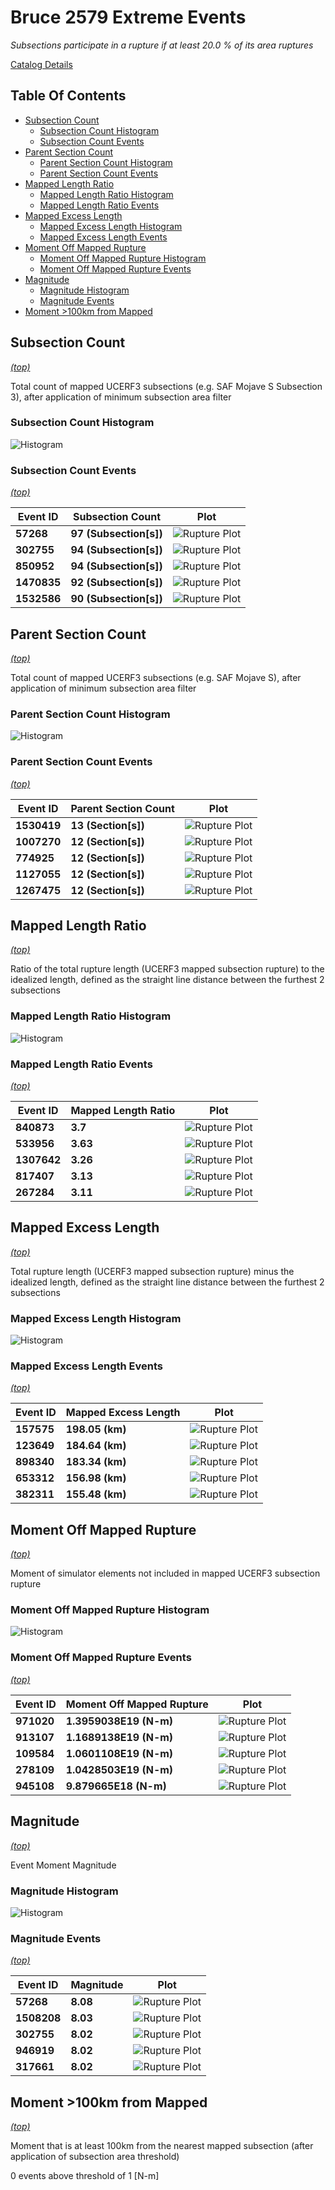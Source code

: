 # Bruce 2579 Extreme Events

*Subsections participate in a rupture if at least 20.0 % of its area ruptures*

[Catalog Details](../#bruce-2579)

## Table Of Contents
* [Subsection Count](#subsection-count)
  * [Subsection Count Histogram](#subsection-count-histogram)
  * [Subsection Count Events](#subsection-count-events)
* [Parent Section Count](#parent-section-count)
  * [Parent Section Count Histogram](#parent-section-count-histogram)
  * [Parent Section Count Events](#parent-section-count-events)
* [Mapped Length Ratio](#mapped-length-ratio)
  * [Mapped Length Ratio Histogram](#mapped-length-ratio-histogram)
  * [Mapped Length Ratio Events](#mapped-length-ratio-events)
* [Mapped Excess Length](#mapped-excess-length)
  * [Mapped Excess Length Histogram](#mapped-excess-length-histogram)
  * [Mapped Excess Length Events](#mapped-excess-length-events)
* [Moment Off Mapped Rupture](#moment-off-mapped-rupture)
  * [Moment Off Mapped Rupture Histogram](#moment-off-mapped-rupture-histogram)
  * [Moment Off Mapped Rupture Events](#moment-off-mapped-rupture-events)
* [Magnitude](#magnitude)
  * [Magnitude Histogram](#magnitude-histogram)
  * [Magnitude Events](#magnitude-events)
* [Moment >100km from Mapped](#moment-100km-from-mapped)
## Subsection Count
*[(top)](#table-of-contents)*


Total count of mapped UCERF3 subsections (e.g. SAF Mojave S Subsection 3), after application of minimum subsection area filter

### Subsection Count Histogram
![Histogram](resources/sub_sects_hist.png)
### Subsection Count Events
*[(top)](#table-of-contents)*

| Event ID | Subsection Count | Plot |
|-----|-----|-----|
| **57268** | **97 (Subsection[s])** | ![Rupture Plot](resources/event_57268.png) |
| **302755** | **94 (Subsection[s])** | ![Rupture Plot](resources/event_302755.png) |
| **850952** | **94 (Subsection[s])** | ![Rupture Plot](resources/event_850952.png) |
| **1470835** | **92 (Subsection[s])** | ![Rupture Plot](resources/event_1470835.png) |
| **1532586** | **90 (Subsection[s])** | ![Rupture Plot](resources/event_1532586.png) |

## Parent Section Count
*[(top)](#table-of-contents)*


Total count of mapped UCERF3 subsections (e.g. SAF Mojave S), after application of minimum subsection area filter

### Parent Section Count Histogram
![Histogram](resources/parent_sects_hist.png)
### Parent Section Count Events
*[(top)](#table-of-contents)*

| Event ID | Parent Section Count | Plot |
|-----|-----|-----|
| **1530419** | **13 (Section[s])** | ![Rupture Plot](resources/event_1530419.png) |
| **1007270** | **12 (Section[s])** | ![Rupture Plot](resources/event_1007270.png) |
| **774925** | **12 (Section[s])** | ![Rupture Plot](resources/event_774925.png) |
| **1127055** | **12 (Section[s])** | ![Rupture Plot](resources/event_1127055.png) |
| **1267475** | **12 (Section[s])** | ![Rupture Plot](resources/event_1267475.png) |

## Mapped Length Ratio
*[(top)](#table-of-contents)*


Ratio of the total rupture length (UCERF3 mapped subsection rupture) to the idealized length, defined as the straight line distance between the furthest 2 subsections

### Mapped Length Ratio Histogram
![Histogram](resources/mapped_len_ratio_hist.png)
### Mapped Length Ratio Events
*[(top)](#table-of-contents)*

| Event ID | Mapped Length Ratio | Plot |
|-----|-----|-----|
| **840873** | **3.7** | ![Rupture Plot](resources/event_840873.png) |
| **533956** | **3.63** | ![Rupture Plot](resources/event_533956.png) |
| **1307642** | **3.26** | ![Rupture Plot](resources/event_1307642.png) |
| **817407** | **3.13** | ![Rupture Plot](resources/event_817407.png) |
| **267284** | **3.11** | ![Rupture Plot](resources/event_267284.png) |

## Mapped Excess Length
*[(top)](#table-of-contents)*


Total rupture length (UCERF3 mapped subsection rupture) minus the idealized length, defined as the straight line distance between the furthest 2 subsections

### Mapped Excess Length Histogram
![Histogram](resources/mapped_len_excess_hist.png)
### Mapped Excess Length Events
*[(top)](#table-of-contents)*

| Event ID | Mapped Excess Length | Plot |
|-----|-----|-----|
| **157575** | **198.05 (km)** | ![Rupture Plot](resources/event_157575.png) |
| **123649** | **184.64 (km)** | ![Rupture Plot](resources/event_123649.png) |
| **898340** | **183.34 (km)** | ![Rupture Plot](resources/event_898340.png) |
| **653312** | **156.98 (km)** | ![Rupture Plot](resources/event_653312.png) |
| **382311** | **155.48 (km)** | ![Rupture Plot](resources/event_382311.png) |

## Moment Off Mapped Rupture
*[(top)](#table-of-contents)*


Moment of simulator elements not included in mapped UCERF3 subsection rupture

### Moment Off Mapped Rupture Histogram
![Histogram](resources/moment_off_mapped_hist.png)
### Moment Off Mapped Rupture Events
*[(top)](#table-of-contents)*

| Event ID | Moment Off Mapped Rupture | Plot |
|-----|-----|-----|
| **971020** | **1.3959038E19 (N-m)** | ![Rupture Plot](resources/event_971020.png) |
| **913107** | **1.1689138E19 (N-m)** | ![Rupture Plot](resources/event_913107.png) |
| **109584** | **1.0601108E19 (N-m)** | ![Rupture Plot](resources/event_109584.png) |
| **278109** | **1.0428503E19 (N-m)** | ![Rupture Plot](resources/event_278109.png) |
| **945108** | **9.879665E18 (N-m)** | ![Rupture Plot](resources/event_945108.png) |

## Magnitude
*[(top)](#table-of-contents)*


Event Moment Magnitude

### Magnitude Histogram
![Histogram](resources/mag_hist.png)
### Magnitude Events
*[(top)](#table-of-contents)*

| Event ID | Magnitude | Plot |
|-----|-----|-----|
| **57268** | **8.08** | ![Rupture Plot](resources/event_57268.png) |
| **1508208** | **8.03** | ![Rupture Plot](resources/event_1508208.png) |
| **302755** | **8.02** | ![Rupture Plot](resources/event_302755.png) |
| **946919** | **8.02** | ![Rupture Plot](resources/event_946919.png) |
| **317661** | **8.02** | ![Rupture Plot](resources/event_317661.png) |

## Moment >100km from Mapped
*[(top)](#table-of-contents)*


Moment that is at least 100km from the nearest mapped subsection (after application of subsection area threshold)


0 events above threshold of 1 [N-m]
